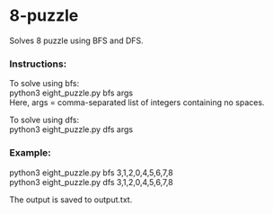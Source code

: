 # 8-puzzle
Solves 8 puzzle using BFS and DFS.

### Instructions:
To solve using bfs:
<br>python3 eight_puzzle.py bfs args 
<br>Here, args = comma-separated list of integers containing no spaces.

To solve using dfs:
<br>python3 eight_puzzle.py dfs args

### Example:
python3 eight_puzzle.py bfs 3,1,2,0,4,5,6,7,8 
<br>python3 eight_puzzle.py dfs 3,1,2,0,4,5,6,7,8


The output is saved to output.txt.
